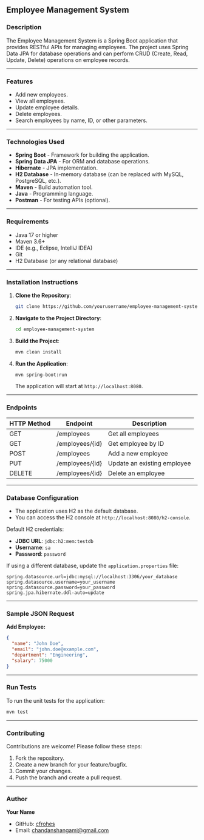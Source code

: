 ## **Employee Management System**

### **Description**
The Employee Management System is a Spring Boot application that provides RESTful APIs for managing employees. The project uses Spring Data JPA for database operations and can perform CRUD (Create, Read, Update, Delete) operations on employee records.

---

### **Features**
- Add new employees.
- View all employees.
- Update employee details.
- Delete employees.
- Search employees by name, ID, or other parameters.

---

### **Technologies Used**
- **Spring Boot** - Framework for building the application.
- **Spring Data JPA** - For ORM and database operations.
- **Hibernate** - JPA implementation.
- **H2 Database** - In-memory database (can be replaced with MySQL, PostgreSQL, etc.).
- **Maven** - Build automation tool.
- **Java** - Programming language.
- **Postman** - For testing APIs (optional).

---

### **Requirements**
- Java 17 or higher
- Maven 3.6+
- IDE (e.g., Eclipse, IntelliJ IDEA)
- Git
- H2 Database (or any relational database)

---

### **Installation Instructions**
1. **Clone the Repository**:
   ```bash
   git clone https://github.com/yourusername/employee-management-system.git
   ```
   
2. **Navigate to the Project Directory**:
   ```bash
   cd employee-management-system
   ```

3. **Build the Project**:
   ```bash
   mvn clean install
   ```

4. **Run the Application**:
   ```bash
   mvn spring-boot:run
   ```
   The application will start at `http://localhost:8080`.

---

### **Endpoints**

| HTTP Method | Endpoint          | Description                     |
|-------------|-------------------|---------------------------------|
| GET         | /employees        | Get all employees               |
| GET         | /employees/{id}   | Get employee by ID              |
| POST        | /employees        | Add a new employee              |
| PUT         | /employees/{id}   | Update an existing employee     |
| DELETE      | /employees/{id}   | Delete an employee              |

---

### **Database Configuration**
- The application uses H2 as the default database.
- You can access the H2 console at `http://localhost:8080/h2-console`.

Default H2 credentials:
- **JDBC URL**: `jdbc:h2:mem:testdb`
- **Username**: `sa`
- **Password**: `password`

If using a different database, update the `application.properties` file:
```properties
spring.datasource.url=jdbc:mysql://localhost:3306/your_database
spring.datasource.username=your_username
spring.datasource.password=your_password
spring.jpa.hibernate.ddl-auto=update
```

---

### **Sample JSON Request**
**Add Employee:**
```json
{
  "name": "John Doe",
  "email": "john.doe@example.com",
  "department": "Engineering",
  "salary": 75000
}
```

---

### **Run Tests**
To run the unit tests for the application:
```bash
mvn test
```

---

### **Contributing**
Contributions are welcome! Please follow these steps:
1. Fork the repository.
2. Create a new branch for your feature/bugfix.
3. Commit your changes.
4. Push the branch and create a pull request.

---

### **Author**
**Your Name**  
- GitHub: [cfrohes](https://github.com/cfrohes)  
- Email: chandanshangami@gmail.com
